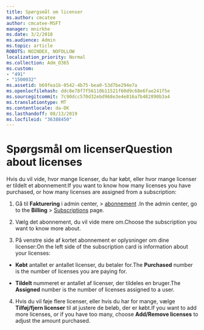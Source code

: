 ```yaml
---
title: Spørgsmål om licenser
ms.author: cmcatee
author: cmcatee-MSFT
manager: mnirkhe
ms.date: 3/2/2018
ms.audience: Admin
ms.topic: article
ROBOTS: NOINDEX, NOFOLLOW
localization_priority: Normal
ms.collection: Adm_O365
ms.custom:
- "491"
- "1500032"
ms.assetid: b69fea1b-0542-4b75-bea0-53d7be294e7a
ms.openlocfilehash: ddc8e78f7f56110b11521f60d9c68e6fae241f5e
ms.sourcegitcommit: 7c90dcc570d32ebd968e3e4e816a7b482890b3a4
ms.translationtype: MT
ms.contentlocale: da-DK
ms.lasthandoff: 08/13/2019
ms.locfileid: "36388450"
---
```

# <a name="question-about-licenses"></a><span data-ttu-id="424b7-102">Spørgsmål om licenser</span><span class="sxs-lookup"><span data-stu-id="424b7-102">Question about licenses</span></span>

<span data-ttu-id="424b7-103">Hvis du vil vide, hvor mange licenser, du har købt, eller hvor mange licenser er tildelt et abonnement:</span><span class="sxs-lookup"><span data-stu-id="424b7-103">If you want to know how many licenses you have purchased, or how many licenses are assigned from a subscription:</span></span>
  
1. <span data-ttu-id="424b7-104">Gå til **Fakturering** i admin center, \> [abonnement](https://go.microsoft.com/fwlink/p/?linkid=842054) .</span><span class="sxs-lookup"><span data-stu-id="424b7-104">In the admin center, go to the **Billing** \> [Subscriptions](https://go.microsoft.com/fwlink/p/?linkid=842054) page.</span></span>

2. <span data-ttu-id="424b7-105">Vælg det abonnement, du vil vide mere om.</span><span class="sxs-lookup"><span data-stu-id="424b7-105">Choose the subscription you want to know more about.</span></span>

3. <span data-ttu-id="424b7-106">På venstre side af kortet abonnement er oplysninger om dine licenser:</span><span class="sxs-lookup"><span data-stu-id="424b7-106">On the left side of the subscription card is information about your licenses:</span></span>

  - <span data-ttu-id="424b7-107">**Købt** antallet er antallet licenser, du betaler for.</span><span class="sxs-lookup"><span data-stu-id="424b7-107">The **Purchased** number is the number of licenses you are paying for.</span></span>

  - <span data-ttu-id="424b7-108">**Tildelt** nummeret er antallet af licenser, der tildeles en bruger.</span><span class="sxs-lookup"><span data-stu-id="424b7-108">The **Assigned** number is the number of licenses assigned to a user.</span></span>

4. <span data-ttu-id="424b7-109">Hvis du vil føje flere licenser, eller hvis du har for mange, vælge **Tilføj/fjern licenser** til at justere de beløb, der er købt.</span><span class="sxs-lookup"><span data-stu-id="424b7-109">If you want to add more licenses, or if you have too many, choose **Add/Remove licenses** to adjust the amount purchased.</span></span>